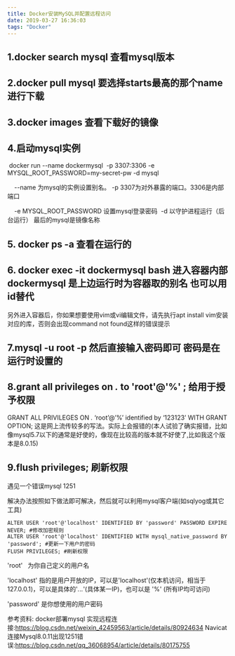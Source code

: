 ```yaml
---
title: Docker安装MySQL并配置远程访问
date: 2019-03-27 16:36:03
tags: "Docker"
---
```


## 1.docker search mysql   查看mysql版本

## 2.docker pull mysql  要选择starts最高的那个name 进行下载

## 3.docker images  查看下载好的镜像

## 4.启动mysql实例
 docker run --name dockermysql  -p 3307:3306 -e MYSQL_ROOT_PASSWORD=my-secret-pw -d mysql

    --name 为mysql的实例设置别名。 -p 3307为对外暴露的端口。3306是内部端口 

    -e MYSQL_ROOT_PASSWORD 设置mysql登录密码  -d 以守护进程运行（后台运行） 最后的mysql是镜像名称
## 5. docker ps -a 查看在运行的

## 6. docker exec -it dockermysql bash     进入容器内部  dockermysql 是上边运行时为容器取的别名 也可以用id替代
 另外进入容器后，你如果想要使用vim或vi编辑文件，请先执行apt install vim安装对应的库，否则会出现command not found这样的错误提示
 
 
## 7.mysql -u root -p      然后直接输入密码即可 密码是在运行时设置的

## 8.grant all privileges on *.*  to 'root'@'%' ;   给用于授予权限

 GRANT ALL PRIVILEGES ON *.*  ‘root’@’%’ identified by ‘123123’ WITH GRANT OPTION;  这是网上流传较多的写法。实际上会报错的(本人试验了确实报错，比如像mysql5.7以下的通常是好使的，像现在比较高的版本就不好使了,比如我这个版本是8.0.15)

<!--more-->
## 9.flush privileges;  刷新权限


遇见一个错误mysql 1251

解决办法按照如下做法即可解决，然后就可以利用mysql客户端(如sqlyog或其它工具)
```
ALTER USER 'root'@'localhost' IDENTIFIED BY 'password' PASSWORD EXPIRE NEVER; #修改加密规则 
ALTER USER 'root'@'localhost' IDENTIFIED WITH mysql_native_password BY 'password'; #更新一下用户的密码 
FLUSH PRIVILEGES; #刷新权限 

```
'root'   为你自己定义的用户名

'localhost' 指的是用户开放的IP，可以是'localhost'(仅本机访问，相当于127.0.0.1)，可以是具体的'*.*.*.*'(具体某一IP)，也可以是 '%' (所有IP均可访问)

'password' 是你想使用的用户密码

参考资料:
docker部署mysql 实现远程连接:https://blog.csdn.net/weixin_42459563/article/details/80924634
Navicat连接Mysql8.0.11出现1251错误:https://blog.csdn.net/qq_36068954/article/details/80175755

